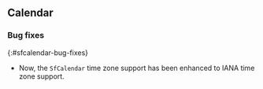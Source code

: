 ## Calendar

### Bug fixes
{:#sfcalendar-bug-fixes}

* Now, the `SfCalendar` time zone support has been enhanced to IANA time zone support.